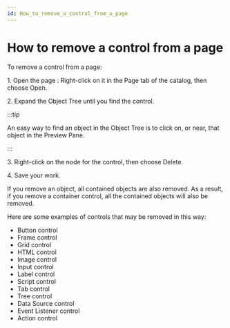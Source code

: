 ```yaml
---
id: How_to_remove_a_control_from_a_page
---
```


# How to remove a control from a page

To remove a control from a page:

1. Open the page : Right-click on it in the Page tab of the catalog, then choose Open.

2. Expand the Object Tree until you find the control.


:::tip

An easy way to find an object in the Object Tree is to click on, or near, that object in the Preview Pane.

:::

3. Right-click on the node for the control, then choose Delete.

4. Save your work.

If you remove an object, all contained objects are also removed. As a result, if you remove a container control, all the contained objects will also be removed.

Here are some examples of controls that may be removed in this way:

- Button control
- Frame control
- Grid control
- HTML control
- Image control
- Input control
- Label control
- Script control
- Tab control
- Tree control
- Data Source control
- Event Listener control
- Action control